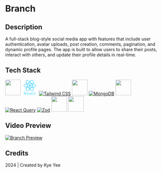# Branch

## Description

A full-stack blog-style social media app with features that include user authentication, avatar uploads, post creation, comments, pagination, and dynamic profile pages. The app is built to allow users to share their posts, interact with others, and update their profile details in real-time.

## Tech Stack

<a href="https://www.typescriptlang.org/" target="_blank"><img src="https://cdn.jsdelivr.net/gh/devicons/devicon@latest/icons/typescript/typescript-original.svg" width="50" height="50" /></a>
<a href="https://reactjs.org/" target="_blank"><img src="https://raw.githubusercontent.com/devicons/devicon/master/icons/react/react-original-wordmark.svg" width="50" height="50" /></a>
<a href="https://tailwindcss.com/" target="_blank"><img src="https://cdn.jsdelivr.net/gh/devicons/devicon@latest/icons/tailwindcss/tailwindcss-original.svg" alt="Tailwind CSS" width="50" height="50"/></a>
<a href="https://expressjs.com/" target="_blank"><img src="https://cdn.jsdelivr.net/gh/devicons/devicon@latest/icons/express/express-original.svg" width="50" height="50" /></a>
<a href="https://www.mongodb.com/" target="_blank"><img src="https://cdn.jsdelivr.net/gh/devicons/devicon/icons/mongodb/mongodb-original-wordmark.svg" alt="MongoDB" width="50" height="50"/></a>
<a href="https://www.prisma.io/" target="_blank"><img src="https://cdn.jsdelivr.net/gh/devicons/devicon@latest/icons/prisma/prisma-original.svg" width="50" height="50" /></a>
<a href="https://tanstack.com/query/v5" target="_blank"><img src="https://seeklogo.com/images/R/react-query-logo-1340EA4CE9-seeklogo.com.png" alt="React Query" width="50" height="50"/></a>
<a href="https://zod.dev/" target="_blank"><img src="https://stack.v1v2.io/img/zod-optim.png" alt="Zod" width="50" height="50" /></a>
<a href="https://ui.shadcn.com/" target="_blank"><img src="https://mediaresource.sfo2.digitaloceanspaces.com/wp-content/uploads/2024/04/20161105/shadcn-ui-logo-EF735EC0E5-seeklogo.com.png" width="50" height="50" /></a>
<a href="https://nodejs.org/" target="_blank"><img src="https://cdn.jsdelivr.net/gh/devicons/devicon@latest/icons/nodejs/nodejs-original-wordmark.svg" width="50" height="50" /></a>

## Video Preview

[![Branch Preview](https://res.cloudinary.com/dpqhn9i37/image/upload/v1728836839/branch-homepage_a0plj7.png)](https://youtu.be/aSPceClwzdw)

## Credits

2024 | Created by Kye Yee
